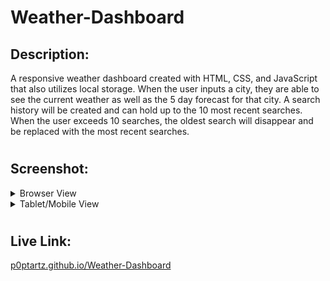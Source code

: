 # Weather-Dashboard

## Description:
A responsive weather dashboard created with HTML, CSS, and JavaScript that also utilizes local storage.  When the user inputs a city, they are able to see the current weather as well as the 5 day forecast for that city.  A search history will be created and can hold up to the 10 most recent searches.  When the user exceeds 10 searches, the oldest search will disappear and be replaced with the most recent searches.  
#
## Screenshot:


<details>
<summary>Browser View</summary>

![Browser View](Assets/images/weatherBrowser.png)
</details>

<details>
<summary>Tablet/Mobile View</summary>

![Mobile View](Assets/images/weatherMobile.png)
</details>

#

## Live Link: 
[p0ptartz.github.io/Weather-Dashboard](https://p0ptartz.github.io/Weather-Dashboard/)